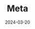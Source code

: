 ---
layout: "list"
main-section: true
coverimage: ../assets/category_meta_1712444129717_0.jpg
title: Meta
tags:
categories:
date: 2024-03-20
lastMod: 2024-04-06
---